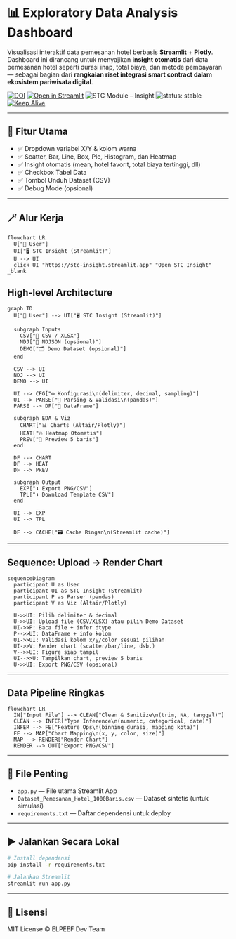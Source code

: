 # 📊 Exploratory Data Analysis Dashboard

Visualisasi interaktif data pemesanan hotel berbasis **Streamlit** + **Plotly**.  
Dashboard ini dirancang untuk menyajikan **insight otomatis** dari data pemesanan hotel seperti durasi inap, total biaya, dan metode pembayaran — sebagai bagian dari **rangkaian riset integrasi smart contract dalam ekosistem pariwisata digital**.
 
[![DOI](https://zenodo.org/badge/DOI/10.5281/zenodo.16763254.svg)](https://doi.org/10.5281/zenodo.16763254)
[![Open in Streamlit](https://static.streamlit.io/badges/streamlit_badge_black_white.svg)](https://stc-insight.streamlit.app/)
![STC Module – Insight](https://img.shields.io/badge/STC%20Module-Insight-purple)
![status: stable](https://img.shields.io/badge/status-stable-brightgreen)
[![Keep Alive](https://github.com/mrbrightsides/dashboard-EDA/actions/workflows/ping.yml/badge.svg)](https://github.com/mrbrightsides/dashboard-EDA/actions/workflows/ping.yml)

---

## 🚀 Fitur Utama

- ✅ Dropdown variabel X/Y & kolom warna
- ✅ Scatter, Bar, Line, Box, Pie, Histogram, dan Heatmap
- ✅ Insight otomatis (mean, hotel favorit, total biaya tertinggi, dll)
- ✅ Checkbox Tabel Data
- ✅ Tombol Unduh Dataset (CSV)
- ✅ Debug Mode (opsional)

---

## 🪄 Alur Kerja

```mermaid
flowchart LR
  U["👤 User"]
  UI["🖥️ STC Insight (Streamlit)"]
  U --> UI
  click UI "https://stc-insight.streamlit.app" "Open STC Insight" _blank
```

## High-level Architecture

```mermaid
graph TD
  U["👤 User"] --> UI["🖥️ STC Insight (Streamlit)"]

  subgraph Inputs
    CSV["📄 CSV / XLSX"]
    NDJ["🧩 NDJSON (opsional)"]
    DEMO["🗂️ Demo Dataset (opsional)"]
  end

  CSV --> UI
  NDJ --> UI
  DEMO --> UI

  UI --> CFG["⚙️ Konfigurasi\n(delimiter, decimal, sampling)"]
  UI --> PARSE["🧪 Parsing & Validasi\n(pandas)"]
  PARSE --> DF["🧱 DataFrame"]

  subgraph EDA & Viz
    CHART["📊 Charts (Altair/Plotly)"]
    HEAT["🔥 Heatmap Otomatis"]
    PREV["🔎 Preview 5 baris"]
  end

  DF --> CHART
  DF --> HEAT
  DF --> PREV

  subgraph Output
    EXP["⬇️ Export PNG/CSV"]
    TPL["⬇️ Download Template CSV"]
  end

  UI --> EXP
  UI --> TPL

  DF --> CACHE["🗃️ Cache Ringan\n(Streamlit cache)"]
```

---

## Sequence: Upload → Render Chart

```mermaid
sequenceDiagram
  participant U as User
  participant UI as STC Insight (Streamlit)
  participant P as Parser (pandas)
  participant V as Viz (Altair/Plotly)

  U->>UI: Pilih delimiter & decimal
  U->>UI: Upload file (CSV/XLSX) atau pilih Demo Dataset
  UI->>P: Baca file + infer dtype
  P-->>UI: DataFrame + info kolom
  UI->>UI: Validasi kolom x/y/color sesuai pilihan
  UI->>V: Render chart (scatter/bar/line, dsb.)
  V-->>UI: Figure siap tampil
  UI-->>U: Tampilkan chart, preview 5 baris
  U->>UI: Export PNG/CSV (opsional)
```

---

## Data Pipeline Ringkas

```mermaid
flowchart LR
  IN["Input File"] --> CLEAN["Clean & Sanitize\n(trim, NA, tanggal)"]
  CLEAN --> INFER["Type Inference\n(numeric, categorical, date)"]
  INFER --> FE["Feature Ops\n(binning durasi, mapping kota)"]
  FE --> MAP["Chart Mapping\n(x, y, color, size)"]
  MAP --> RENDER["Render Chart"]
  RENDER --> OUT["Export PNG/CSV"]
```

---

## 📂 File Penting

- `app.py` — File utama Streamlit App
- `Dataset_Pemesanan_Hotel_1000Baris.csv` — Dataset sintetis (untuk simulasi)
- `requirements.txt` — Daftar dependensi untuk deploy

---

## ▶️ Jalankan Secara Lokal

```bash
# Install dependensi
pip install -r requirements.txt

# Jalankan Streamlit
streamlit run app.py
```

---

## 📜 Lisensi

MIT License © ELPEEF Dev Team
